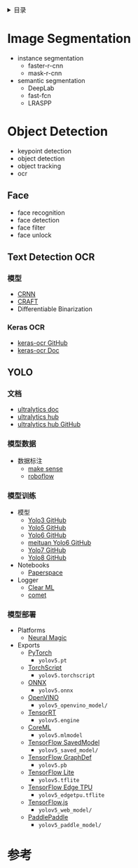 
<details><summary>目录</summary><p>

- [Image Segmentation](#image-segmentation)
- [Object Detection](#object-detection)
  - [Face](#face)
  - [Text Detection OCR](#text-detection-ocr)
    - [模型](#模型)
    - [Keras OCR](#keras-ocr)
  - [YOLO](#yolo)
    - [文档](#文档)
    - [模型数据](#模型数据)
    - [模型训练](#模型训练)
    - [模型部署](#模型部署)
- [参考](#参考)
</p></details><p></p>

# Image Segmentation

* instance segmentation
    - faster-r-cnn
    - mask-r-cnn
* semantic segmentation
    - DeepLab
    - fast-fcn
    - LRASPP

# Object Detection

* keypoint detection
* object detection
* object tracking
* ocr

## Face

* face recognition
* face detection
* face filter
* face unlock

## Text Detection OCR

### 模型

* [CRNN](https://github.com/janzd/CRNN)
* [CRAFT](https://github.com/clovaai/CRAFT-pytorch)
* Differentiable Binarization

### Keras OCR

* [keras-ocr GitHub](https://github.com/faustomorales/keras-ocr)
* [keras-ocr Doc](https://keras-ocr.readthedocs.io/en/latest/examples/fine_tuning_detector.html)

## YOLO

### 文档

* [ultralytics doc](https://docs.ultralytics.com/)
* [ultralytics hub](https://hub.ultralytics.com/home)
* [ultralytics hub GitHub](https://github.com/ultralytics/hub/tree/master/coco6)

### 模型数据

* 数据标注
    - [make sense](https://www.makesense.ai/)
    - [roboflow](https://app.roboflow.com/)

### 模型训练

* 模型
    - [Yolo3 GitHub](https://github.com/ultralytics/yolov3)
    - [Yolo5 GitHub](https://github.com/ultralytics/yolov5)
    - [Yolo6 GitHub](https://github.com/ultralytics/yolov6)
    - [meituan Yolo6 GitHub](https://github.com/meituan/YOLOv6)
    - [Yolo7 GitHub](https://github.com/WongKinYiu/yolov7)
    - [Yolo8 GitHub](https://github.com/ultralytics/ultralytics)
* Notebooks
    - [Paperspace]()
* Logger
    - [Clear ML]()
    - [comet](https://www.comet.com/site/?ref=yolov5&utm_source=yolov5&utm_medium=affilliate&utm_campaign=yolov5_comet_integration)

### 模型部署

* Platforms
    - [Neural Magic]()
* Exports
    - [PyTorch](https://pytorch.org/)
        - `yolov5.pt`
    - [TorchScript](https://pytorch.org/docs/stable/jit.html)
        - `yolov5.torchscript`
    - [ONNX](https://onnx.ai/)
        - `yolov5.onnx`
    - [OpenVINO](https://docs.openvino.ai/latest/home.html)
        - `yolov5_openvino_model/`
    - [TensorRT](https://developer.nvidia.com/tensorrt)
        - `yolov5.engine`
    - [CoreML](https://github.com/apple/coremltools)
        - `yolov5.mlmodel`
    - [TensorFlow SavedModel](https://www.tensorflow.org/guide/saved_model?hl=zh-cn)
        - `yolov5_saved_model/`
    - [TensorFlow GraphDef](https://www.tensorflow.org/api_docs/python/tf/Graph)
        - `yolov5.pb`
    - [TensorFlow Lite](https://www.tensorflow.org/lite?hl=zh-cn)
        - `yolov5.tflite`
    - [TensorFlow Edge TPU](https://coral.ai/docs/edgetpu/models-intro/)
        - `yolov5_edgetpu.tflite`
    - [TensorFlow.js](https://www.tensorflow.org/js?hl=zh-cn)
        - `yolov5_web_model/`
    - [PaddlePaddle](https://github.com/PaddlePaddle)
        - `yolov5_paddle_model/`



# 参考
